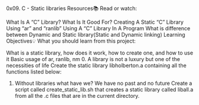 0x09. C - Static libraries
Resources📚
Read or watch:

What Is A “C” Library? What Is It Good For?
Creating A Static “C” Library Using “ar” and “ranlib”
Using A “C” Library In A Program
What is difference between Dynamic and Static library(Static and Dynamic linking)
Learning Objectives💡
What you should learn from this project:

What is a static library, how does it work, how to create one, and how to use it
Basic usage of ar, ranlib, nm
0. A library is not a luxury but one of the necessities of life
Create the static library libholberton.a containing all the functions listed below:
1. Without libraries what have we? We have no past and no future
Create a script called create_static_lib.sh that creates a static library called liball.a from all the .c files that are in the current directory.
